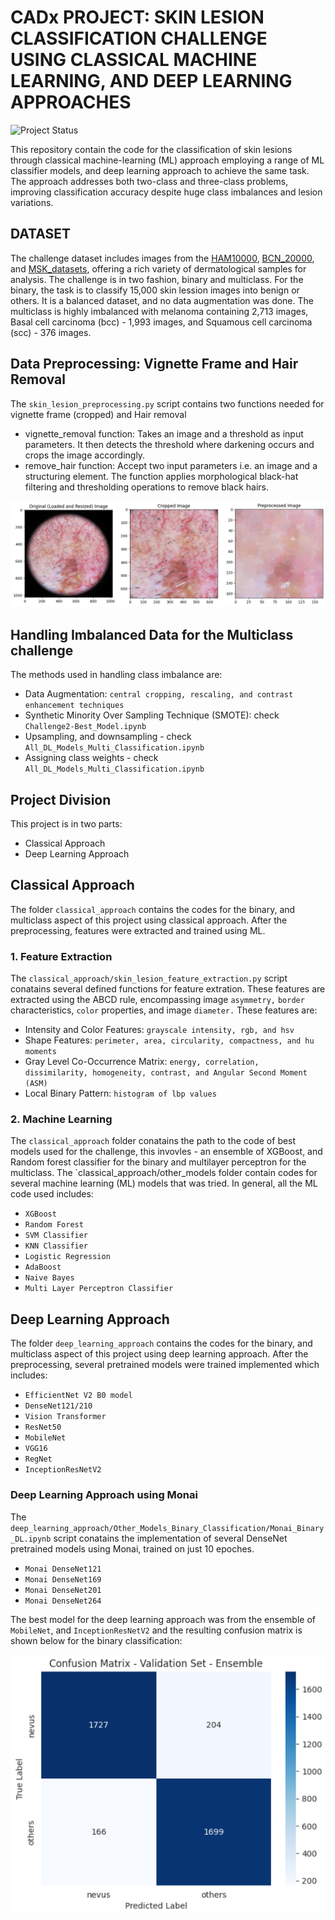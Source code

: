 # CADx PROJECT: SKIN LESION CLASSIFICATION CHALLENGE USING CLASSICAL MACHINE LEARNING, AND DEEP LEARNING APPROACHES 
![Project Status](https://img.shields.io/badge/Status-Completed-brightgreen)

This repository contain the code for the classification of skin lesions through classical machine-learning (ML) approach employing a range of ML classifier models, and deep learning approach to achieve the same task. The approach addresses both two-class and three-class problems, improving classification accuracy despite huge class imbalances and lesion variations.

## DATASET
The challenge dataset includes images from the [HAM10000](https://dataverse.harvard.edu/dataset.xhtml?persistentId=doi:10.7910/DVN/DBW86T), [BCN_20000](https://paperswithcode.com/dataset/bcn-20000), and [MSK_datasets](https://paperswithcode.com/dataset/msk), offering a rich variety of dermatological samples for analysis. The challenge is in two fashion, binary and multiclass. For the binary, the task is to classify 15,000 skin lession images into benign or others. It is a balanced dataset, and no data augmentation was done. The multiclass is highly imbalanced with melanoma containing 2,713 images, Basal cell carcinoma (bcc) - 1,993 images, and Squamous cell carcinoma (scc) - 376 images.


## Data Preprocessing: Vignette Frame and Hair Removal
The `skin_lesion_preprocessing.py` script contains two functions needed for vignette frame (cropped) and Hair removal
* vignette_removal function: Takes an image and a threshold as input parameters. It then detects the threshold where darkening occurs and crops the image accordingly.
* remove_hair function: Accept two input parameters i.e. an image and a structuring element. The function applies morphological black-hat filtering and thresholding operations to remove black hairs.

![Preprocessed Images](preprocessing.png "Preprocessed_Images")

## Handling Imbalanced Data for the Multiclass challenge
The methods used in handling class imbalance are:
* Data Augmentation: `central cropping, rescaling, and contrast enhancement techniques` 
* Synthetic Minority Over Sampling Technique (SMOTE): check `Challenge2-Best_Model.ipynb`
* Upsampling, and downsampling - check `All_DL_Models_Multi_Classification.ipynb`
* Assigning class weights - check `All_DL_Models_Multi_Classification.ipynb`

## Project Division
This project is in two parts:
* Classical Approach
* Deep Learning Approach

## Classical Approach
The folder `classical_approach` contains the codes for the binary, and multiclass aspect of this project using classical approach. After the preprocessing, features were extracted and trained using ML.

### 1. Feature Extraction
The `classical_approach/skin_lesion_feature_extraction.py` script conatains several defined functions for feature extration. These features are extracted using the ABCD rule, encompassing image `asymmetry,` `border` characteristics, `color` properties, and image `diameter.` These features are:
* Intensity and Color Features: `grayscale intensity, rgb, and hsv`
* Shape Features: `perimeter, area, circularity, compactness, and hu moments`
* Gray Level Co-Occurrence Matrix: `energy, correlation, dissimilarity, homogeneity, contrast, and Angular Second Moment (ASM)`
* Local Binary Pattern: `histogram of lbp values`

### 2. Machine Learning
The `classical_approach` folder conatains the path to the code of best models used for the challenge, this invovles - an ensemble of XGBoost, and Random forest classifier for the binary and multilayer perceptron for the multiclass. The `classical_approach/other_models folder contain codes for several machine learning (ML) models that was tried. In general, all the ML code used includes:
* `XGBoost`
* `Random Forest`
* `SVM Classifier`
* `KNN Classifier`
* `Logistic Regression`
* `AdaBoost`
* `Naive Bayes`
* `Multi Layer Perceptron Classifier`

## Deep Learning Approach
The folder `deep_learning_approach` contains the codes for the binary, and multiclass aspect of this project using deep learning approach. After the preprocessing, several pretrained models were trained implemented which includes:
* `EfficientNet V2 B0 model`
* `DenseNet121/210`
* `Vision Transformer`
* `ResNet50`
* `MobileNet`
* `VGG16`
* `RegNet`
* `InceptionResNetV2`

### Deep Learning Approach using Monai
The `deep_learning_approach/Other_Models_Binary_Classification/Monai_Binary_DL.ipynb` script conatains the implementation of several DenseNet pretrained models using Monai, trained on just 10 epoches.
* `Monai DenseNet121`
* `Monai DenseNet169`
* `Monai DenseNet201`
* `Monai DenseNet264`

The best model for the deep learning approach was from the ensemble of `MobileNet`, and `InceptionResNetV2` and the resulting confusion matrix is shown below for the binary classification:

![Confusion Matrix](CM_bestModel.png "Confusion Matrix")
